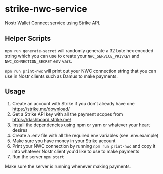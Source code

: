 # strike-nwc-service
Nostr Wallet Connect service using Strike API.

## Helper Scripts

`npm run generate-secret` will randomly generate a 32 byte hex encoded string which you can use to create your `NWC_SERVICE_PRIVKEY` and `NWC_CONNECTION_SECRET` env vars.

`npm run print-nwc` will print out your NWC connection string that you can use in Nostr clients such as Damus to make payments.

## Usage

1. Create an account with Strike if you don't already have one https://strike.me/download/
1. Get a Strike API key with all the payment scopes from https://dashboard.strike.me/
1. Install the dependencies using npm or yarn or whatever your heart desires
1. Create a .env file with all the required env variables (see .env.example)
1. Make sure you have money in your Strike account
1. Print your NWC connection by running `npm run print-nwc` and copy it into whatever Nostr client you'd like to use to make payments
1. Run the server `npm start`

Make sure the server is running whenever making payments.
